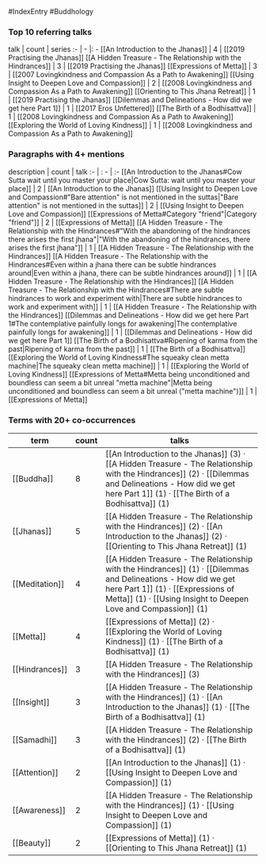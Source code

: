 #IndexEntry #Buddhology

### Top 10 referring talks
talk | count | series
:- | - |: -
[[An Introduction to the Jhanas]] | 4 | [[2019 Practising the Jhanas]]
[[A Hidden Treasure - The Relationship with the Hindrances]] | 3 | [[2019 Practising the Jhanas]]
[[Expressions of Metta]] | 3 | [[2007 Lovingkindness and Compassion As a Path to Awakening]]
[[Using Insight to Deepen Love and Compassion]] | 2 | [[2008 Lovingkindness and Compassion As a Path to Awakening]]
[[Orienting to This Jhana Retreat]] | 1 | [[2019 Practising the Jhanas]]
[[Dilemmas and Delineations - How did we get here Part 1]] | 1 | [[2017 Eros Unfettered]]
[[The Birth of a Bodhisattva]] | 1 | [[2008 Lovingkindness and Compassion As a Path to Awakening]]
[[Exploring the World of Loving Kindness]] | 1 | [[2008 Lovingkindness and Compassion As a Path to Awakening]]

### Paragraphs with 4+ mentions
description | count | talk
:- | : - | :-
[[An Introduction to the Jhanas#Cow Sutta wait until you master your place\|Cow Sutta: wait until you master your place]] | 2 | [[An Introduction to the Jhanas]]
[[Using Insight to Deepen Love and Compassion#"Bare attention" is not mentioned in the suttas\|"Bare attention" is not mentioned in the suttas]] | 2 | [[Using Insight to Deepen Love and Compassion]]
[[Expressions of Metta#Category "friend"\|Category "friend"]] | 2 | [[Expressions of Metta]]
[[A Hidden Treasure - The Relationship with the Hindrances#"With the abandoning of the hindrances there arises the first jhana"\|"With the abandoning of the hindrances, there arises the first jhana"]] | 1 | [[A Hidden Treasure - The Relationship with the Hindrances]]
[[A Hidden Treasure - The Relationship with the Hindrances#Even within a jhana there can be subtle hindrances around\|Even within a jhana, there can be subtle hindrances around]] | 1 | [[A Hidden Treasure - The Relationship with the Hindrances]]
[[A Hidden Treasure - The Relationship with the Hindrances#There are subtle hindrances to work and experiment with\|There are subtle hindrances to work and experiment with]] | 1 | [[A Hidden Treasure - The Relationship with the Hindrances]]
[[Dilemmas and Delineations - How did we get here Part 1#The contemplative painfully longs for awakening\|The contemplative painfully longs for awakening]] | 1 | [[Dilemmas and Delineations - How did we get here Part 1]]
[[The Birth of a Bodhisattva#Ripening of karma from the past\|Ripening of karma from the past]] | 1 | [[The Birth of a Bodhisattva]]
[[Exploring the World of Loving Kindness#The squeaky clean metta machine\|The squeaky clean metta machine]] | 1 | [[Exploring the World of Loving Kindness]]
[[Expressions of Metta#Metta being unconditioned and boundless can seem a bit unreal "metta machine"\|Metta being unconditioned and boundless can seem a bit unreal ("metta machine")]] | 1 | [[Expressions of Metta]]

### Terms with 20+ co-occurrences
term | count | talks
-|-|-
[[Buddha]] | 8 | <span class="counts">[[An Introduction to the Jhanas]] (3) · [[A Hidden Treasure - The Relationship with the Hindrances]] (2) · [[Dilemmas and Delineations - How did we get here Part 1]] (1) · [[The Birth of a Bodhisattva]] (1)</span> 
[[Jhanas]] | 5 | <span class="counts">[[A Hidden Treasure - The Relationship with the Hindrances]] (2) · [[An Introduction to the Jhanas]] (2) · [[Orienting to This Jhana Retreat]] (1)</span> 
[[Meditation]] | 4 | <span class="counts">[[A Hidden Treasure - The Relationship with the Hindrances]] (1) · [[Dilemmas and Delineations - How did we get here Part 1]] (1) · [[Expressions of Metta]] (1) · [[Using Insight to Deepen Love and Compassion]] (1)</span> 
[[Metta]] | 4 | <span class="counts">[[Expressions of Metta]] (2) · [[Exploring the World of Loving Kindness]] (1) · [[The Birth of a Bodhisattva]] (1)</span> 
[[Hindrances]] | 3 | <span class="counts">[[A Hidden Treasure - The Relationship with the Hindrances]] (3)</span> 
[[Insight]] | 3 | <span class="counts">[[A Hidden Treasure - The Relationship with the Hindrances]] (1) · [[An Introduction to the Jhanas]] (1) · [[The Birth of a Bodhisattva]] (1)</span> 
[[Samadhi]] | 3 | <span class="counts">[[A Hidden Treasure - The Relationship with the Hindrances]] (2) · [[The Birth of a Bodhisattva]] (1)</span> 
[[Attention]] | 2 | <span class="counts">[[An Introduction to the Jhanas]] (1) · [[Using Insight to Deepen Love and Compassion]] (1)</span> 
[[Awareness]] | 2 | <span class="counts">[[A Hidden Treasure - The Relationship with the Hindrances]] (1) · [[Using Insight to Deepen Love and Compassion]] (1)</span> 
[[Beauty]] | 2 | <span class="counts">[[Expressions of Metta]] (1) · [[Orienting to This Jhana Retreat]] (1)</span> 

